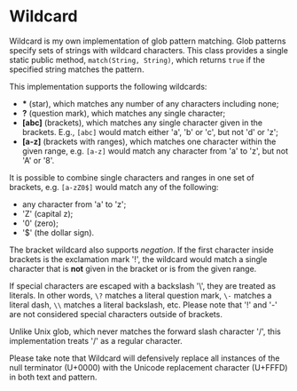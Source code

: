 # Wildcard

Wildcard is my own implementation of glob pattern matching. Glob patterns specify sets of strings with wildcard
characters. This class provides a single static public method, `match(String, String)`, which returns
`true` if the specified string matches the pattern.

<p>This implementation supports the following wildcards:</p>

 - <b>*</b> (star), which matches any number of any characters including none;
 - <b>?</b> (question mark), which matches any single character;
 - <b>[abc]</b> (brackets), which matches any single character given in the brackets. E.g., `[abc]`
would match either 'a', 'b' or 'c', but not 'd' or 'z';
 - <b>[a-z]</b> (brackets with ranges), which matches one character within the given range, e.g. `[a-z]`
would match any character from 'a' to 'z', but not 'A' or '8'.


It is possible to combine single characters and ranges in one set of brackets, e.g. `[a-zZ0$]` would match
any of the following:

 - any character from 'a' to 'z';
 - 'Z' (capital z);
 - '0' (zero);
 - '$' (the dollar sign).

The bracket wildcard also supports *negation*. If the first character inside brackets is the exclamation
mark '!', the wildcard would match a single character that is **not** given in the bracket or is from the
given range.

If special characters are escaped with a backslash '\\', they are treated as literals. In other words, `\?`
matches a literal question mark, `\-` matches a literal dash, `\\` matches a literal backslash, etc.
Please note that '!' and '-' are not considered special characters outside of brackets. </p>

Unlike Unix glob, which never matches the forward slash character '/', this implementation treats '/'
as a regular character.

Please take note that Wildcard will defensively replace all instances of the null terminator (U+0000) with
the Unicode replacement character (U+FFFD) in both text and pattern.